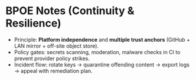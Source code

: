 # BPOE Notes (Continuity & Resilience)

- Principle: **Platform independence** and **multiple trust anchors** (GitHub + LAN mirror + off-site object store).
- Policy gates: secrets scanning, moderation, malware checks in CI to prevent provider policy strikes.
- Incident flow: rotate keys → quarantine offending content → export logs → appeal with remediation plan.
